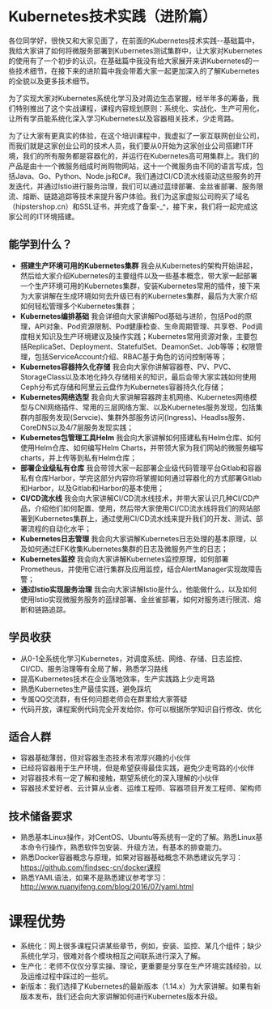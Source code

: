 # Kubernetes技术实践（进阶篇）

各位同学好，很快又和大家见面了，在前面的Kubernetes技术实践--基础篇中，我给大家讲了如何将微服务部署到Kubernetes测试集群中，让大家对Kubernetes的使用有了一个初步的认识。在基础篇中我没有给大家展开来讲Kubernetes的一些技术细节，在接下来的进阶篇中我会带着大家一起更加深入的了解Kubernetes的全貌以及更多技术细节。

为了实现大家对Kubernetes系统化学习及对周边生态掌握，经半年多的筹备，我们特别推出了这个实战课程，课程内容规划原则：系统化、实战化、生产可用化，让所有学员能系统化深入学习Kubernetes以及容器相关技术，少走弯路。

为了让大家有更真实的体验，在这个培训课程中，我虚拟了一家互联网创业公司，而我们就是这家创业公司的技术人员，我们要从0开始为这家创业公司搭建IT环境，我们的所有服务都是容器化的，并运行在Kubernetes高可用集群上。我们的产品是由十一个微服务组成时尚购物网站，这十一个微服务由不同的语言写成，包括Java、Go、Python、Node.js和C#。我们通过CI/CD流水线驱动这些服务的开发迭代，并通过Istio进行服务治理，我们可以通过蓝绿部署、金丝雀部署、服务限流、熔断、链路追踪等技术来提升客户体验。我们为这家虚拟公司购买了域名（hipstershop.cn）和SSL证书，并完成了备案-_^，接下来，我们将一起完成这家公司的IT环境搭建。

## 能学到什么？

- **搭建生产环境可用的Kubernetes集群** 我会从Kubernetes的架构开始讲起，然后给大家介绍Kubernetes的主要组件以及一些基本概念，带大家一起部署一个生产环境可用的Kubernetes集群，安装Kubernetes常用的插件，接下来为大家讲解在生成环境如何去升级已有的Kubernetes集群，最后为大家介绍如何轻松管理多个Kubernetes集群；
- **Kubernetes编排基础** 我会详细向大家讲解Pod基础与进阶，包括Pod的原理，API对象、Pod资源限制、Pod健康检查、生命周期管理、共享卷、Pod调度相关知识及生产环境建议及操作实践；Kubernetes常用资源对象，主要包括ReplicaSet、Deployment、StatefulSet、DeamonSet、Job等等；权限管理，包括ServiceAccount介绍、RBAC基于角色的访问控制等等；
- **Kubernetes容器持久化存储** 我会向大家你讲解容器卷、PV、PVC、StorageClass以及本地化持久存储相关的知识，最后会带大家实践如何使用Ceph分布式存储和阿里云云盘作为Kubernetes容器持久化存储；
- **Kubernetes网络选型** 我会向大家讲解容器跨主机网络、Kubernetes网络模型与CNI网络插件、常用的三层网络方案、以及Kubernetes服务发现，包括集群内部服务发现(Servcie)、集群外部服务访问(Ingress)、Headlss服务、CoreDNS以及4/7层服务发现实践；
- **Kubernetes包管理工具Helm** 我会向大家讲解如何搭建私有Helm仓库、如何使用Helm仓库、如何编写Helm Charts，并带领大家为我们网站的微服务编写charts，并上传等到私有Helm仓库；
- **部署企业级私有仓库** 我会带领大家一起部署企业级代码管理平台Gitlab和容器私有仓库Harbor，学完这部分内容你将掌握如何通过容器化的方式部署Gitlab和Harbor，以及Gitlab和Harbor的基本使用；
- **CI/CD流水线** 我会向大家讲解CI/CD流水线技术，并带大家认识几种CI/CD产品，介绍他们如何配置、使用，然后带大家使用CI/CD流水线将我们的网站部署到Kubernetes集群上，通过使用CI/CD流水线来提升我们的开发、测试、部署流程的自动化水平；
- **Kubernetes日志管理** 我会向大家讲解Kubernetes日志处理的基本原理，以及如何通过EFK收集Kubernetes集群的日志及微服务产生的日志；
- **Kubernetes监控** 我会向大家讲解Kubernetes监控原理，如何部署Prometheus，并使用它进行集群及应用监控，结合AlertManager实现故障告警；
- **通过Istio实现服务治理** 我会向大家讲解Istio是什么，他能做什么，以及如何使用Istio实现微服务服务的蓝绿部署、金丝雀部署，如何对服务进行限流、熔断和链路追踪。

## 学员收获

- 从0-1全系统化学习Kubernetes，对调度系统、网络、存储、日志监控、CI/CD、服务治理等有全局了解，熟悉学习路线
- 提高Kubernetes技术在企业落地效率，生产实践路上少走弯路
- 熟悉Kubernetes生产最佳实践，避免踩坑
- 专属QQ交流群，有任何问题老师会在群里给大家答疑
- 代码开放，课程案例代码完全开发给你，你可以根据所学知识自行修改、优化

## 适合人群

- 容器基础薄弱，但对容器生态技术有浓厚兴趣的小伙伴
- 已经将容器用于生产环境，但是希望获得最佳实践，避免少走弯路的小伙伴
- 对容器技术有一定了解和接触，期望系统化的深入理解的小伙伴
- 容器技术爱好者、云计算从业者、运维工程师、容器项目开发工程师、架构师

## 技术储备要求

- 熟悉基本Linux操作，对CentOS、Ubuntu等系统有一定的了解。熟悉Linux基本命令行操作，熟悉软件包安装、升级方法，有基本的排查能力。
- 熟悉Docker容器概念与原理，如果对容器基础概念不熟悉建议先学习：https://github.com/findsec-cn/docker课程
- 熟悉YAML语法，如果不是熟悉建议参考学习：http://www.ruanyifeng.com/blog/2016/07/yaml.html

# 课程优势

- 系统化：网上很多课程只讲某些章节，例如，安装、监控、某几个组件；缺少系统化学习，很难对各个模块相互之间联系进行深入了解。
- 生产化：老师不仅仅分享实操、理论，更重要是分享在生产环境实践经验，以及运维过程中踩过的一些坑。
- 新版本：我们选择了Kubernetes的最新版本（1.14.x）为大家讲解。如果有新版本发布，我们还会向大家讲解如何进行Kubernetes版本升级。
